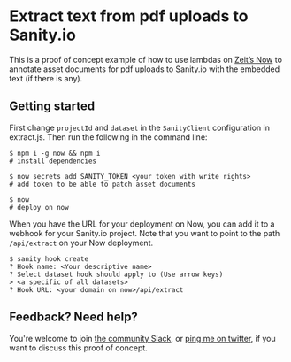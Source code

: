 # Extract text from pdf uploads to Sanity.io

This is a proof of concept example of how to use lambdas on [Zeit’s Now](https://zeit.co/now) to annotate asset documents for pdf uploads to Sanity.io with the embedded text (if there is any).

## Getting started

First change `projectId` and `dataset` in the `SanityClient` configuration in extract.js. Then run the following in the command line:

```text
$ npm i -g now && npm i
# install dependencies

$ now secrets add SANITY_TOKEN <your token with write rights>
# add token to be able to patch asset documents

$ now
# deploy on now
```

When you have the URL for your deployment on Now, you can add it to a webhook for your Sanity.io project. Note that you want to point to the path `/api/extract` on your Now deployment.

```text
$ sanity hook create
? Hook name: <Your descriptive name>
? Select dataset hook should apply to (Use arrow keys)
> <a specific of all datasets>
? Hook URL: <your domain on now>/api/extract
```

## Feedback? Need help?

You're welcome to join [the community Slack](https://slack.sanity.io), or [ping me on twitter](https://twitter.com/kmelve), if you want to discuss this proof of concept.
